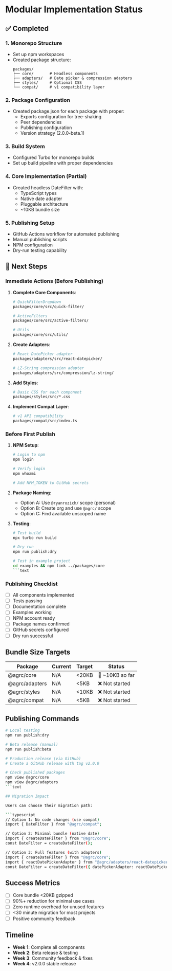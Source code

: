 # Modular Implementation Status

## ✅ Completed

### 1. Monorepo Structure

- Set up npm workspaces
- Created package structure:
  ```text
  packages/
  ├── core/       # Headless components
  ├── adapters/   # Date picker & compression adapters
  ├── styles/     # Optional CSS
  └── compat/     # v1 compatibility layer
  ```

### 2. Package Configuration

- Created package.json for each package with proper:
  - Exports configuration for tree-shaking
  - Peer dependencies
  - Publishing configuration
  - Version strategy (2.0.0-beta.1)

### 3. Build System

- Configured Turbo for monorepo builds
- Set up build pipeline with proper dependencies

### 4. Core Implementation (Partial)

- Created headless DateFilter with:
  - TypeScript types
  - Native date adapter
  - Pluggable architecture
  - ~10KB bundle size

### 5. Publishing Setup

- GitHub Actions workflow for automated publishing
- Manual publishing scripts
- NPM configuration
- Dry-run testing capability

## 🚧 Next Steps

### Immediate Actions (Before Publishing)

1. **Complete Core Components**:

   ```bash
   # QuickFilterDropdown
   packages/core/src/quick-filter/

   # ActiveFilters
   packages/core/src/active-filters/

   # Utils
   packages/core/src/utils/
   ```

2. **Create Adapters**:

   ```bash
   # React DatePicker adapter
   packages/adapters/src/react-datepicker/

   # LZ-String compression adapter
   packages/adapters/src/compression/lz-string/
   ```

3. **Add Styles**:

   ```bash
   # Basic CSS for each component
   packages/styles/src/*.css
   ```

4. **Implement Compat Layer**:
   ```bash
   # v1 API compatibility
   packages/compat/src/index.ts
   ```

### Before First Publish

1. **NPM Setup**:

   ```bash
   # Login to npm
   npm login

   # Verify login
   npm whoami

   # Add NPM_TOKEN to GitHub secrets
   ```

2. **Package Naming**:

   - Option A: Use `@ryanrozich/` scope (personal)
   - Option B: Create org and use `@agrc/` scope
   - Option C: Find available unscoped name

3. **Testing**:

   ````bash
   # Test build
   npx turbo run build

   # Dry run
   npm run publish:dry

   # Test in example project
   cd examples && npm link ../packages/core
   ```text
   ````

### Publishing Checklist

- [ ] All components implemented
- [ ] Tests passing
- [ ] Documentation complete
- [ ] Examples working
- [ ] NPM account ready
- [ ] Package names confirmed
- [ ] GitHub secrets configured
- [ ] Dry run successful

## Bundle Size Targets

| Package        | Current | Target | Status          |
| -------------- | ------- | ------ | --------------- |
| @agrc/core     | N/A     | <20KB  | 🚧 ~10KB so far |
| @agrc/adapters | N/A     | <5KB   | ❌ Not started  |
| @agrc/styles   | N/A     | <10KB  | ❌ Not started  |
| @agrc/compat   | N/A     | <5KB   | ❌ Not started  |

## Publishing Commands

````bash
# Local testing
npm run publish:dry

# Beta release (manual)
npm run publish:beta

# Production release (via GitHub)
# Create a GitHub release with tag v2.0.0

# Check published packages
npm view @agrc/core
npm view @agrc/adapters
```text

## Migration Impact

Users can choose their migration path:

```typescript
// Option 1: No code changes (use compat)
import { DateFilter } from "@agrc/compat";

// Option 2: Minimal bundle (native date)
import { createDateFilter } from "@agrc/core";
const DateFilter = createDateFilter();

// Option 3: Full features (with adapters)
import { createDateFilter } from "@agrc/core";
import { reactDatePickerAdapter } from "@agrc/adapters/react-datepicker";
const DateFilter = createDateFilter({ datePickerAdapter: reactDatePickerAdapter });
````

## Success Metrics

- [ ] Core bundle <20KB gzipped
- [ ] 90%+ reduction for minimal use cases
- [ ] Zero runtime overhead for unused features
- [ ] <30 minute migration for most projects
- [ ] Positive community feedback

## Timeline

- **Week 1**: Complete all components
- **Week 2**: Beta release & testing
- **Week 3**: Community feedback & fixes
- **Week 4**: v2.0.0 stable release
